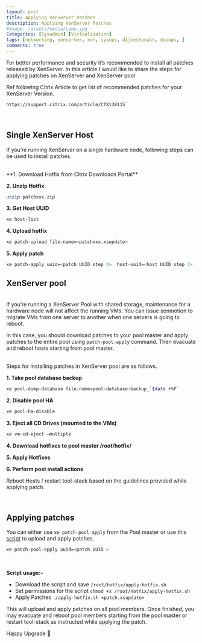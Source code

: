 ```yaml
---
layout: post
title: Applying XenServer Patches
description: Applying XenServer Patches
#image: /assets/media/Lamp.jpg
Categories: [Sysadmin] [Virtualization]
tags: [networking, xenserver, xen, sysops, dijeeshpnair, devops, ]
comments: true
---
```



For better performance and security it’s recommended to install all patches released by XenServer. In this article I would like to share the steps for applying patches on XenServer and XenServer pool

Ref following Citrix Article to get list of recommended patches for your XenServer Version.

```sh
https://support.citrix.com/article/CTX138115`
```

 <br>

Single XenServer Host
---

If you’re running XenServer on a single hardware node, following steps can be used to install patches.

<br>
**1. Download Hotfix from Citrix Downloads Portal**

**2. Unzip Hotfix**

```sh
unzip patchxxx.zip
```

**3. Get Host UUID**

```sh
xe host-list
```

**4. Upload hotfix**

```sh
xe patch-upload file-name=<patchxxx.xsupdate>   
```

**5. Apply patch**

```sh
xe patch-apply uuid=<patch UUID step 4>  host-uuid=<host UUID step 3>
```

XenServer pool
---

<br>
If you’re running a XenServer Pool with shared storage, maintenance for a hardware node will not affect the running VMs. You can issue xenmotion to migrate VMs from one server to another when one servers is going to reboot.

In this case, you should download patches to your pool master and apply patches to the entire pool using `patch-pool-apply` command. Then evacuate and reboot hosts starting from pool master.

<br>
Steps for Installing patches in XenServer pool are as follows.
<br>

**1. Take pool database backup**
```sh
xe pool-dump-database file-name=pool-database-backup_`$date +%F`
```
**2. Disable pool HA**
```sh
xe pool-ha-disable
```
**3. Eject all CD Drives (mounted to the VMs)**
```sh
xe vm-cd-eject –multiple
```
**4. Download hotfixes to pool master /root/hotfix/**

**5. Apply Hotfixes**

**6. Perform post install actions**

Reboot Hosts / restart tool-stack based on the guidelines provided while applying patch.

<br>

Applying patches
---

You can either use `xe patch-pool-apply` from the Pool master or use this [script](https://gist.github.com/dijeesh/2ca76f6cf25110c97a88a281b060b6b6) to upload and apply patches.

```sh
xe patch-pool-apply uuid=<patch UUID >  
```

<br>

**Script usage:-**

* Download the script and save  `/root/hotfix/apply-hotfix.sh`
* Set permissions for the script `chmod +x /root/hotfix/apply-hotfix.sh`
* Apply Patches `./apply-hotfix.sh <patch.xsupdate>`

This will upload and apply patches on all pool members. Once finished, you may evacuate and reboot pool members starting from the pool master or restart tool-stack as instructed while applying the patch.

Happy Upgrade 🙂 

